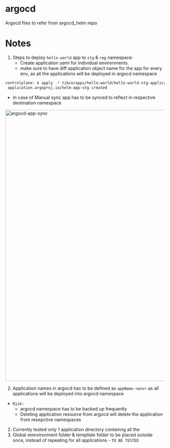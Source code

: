 # argocd
Argocd files to refer from argocd_helm repo
# Notes
1. Steps to deploy `hello-world` app to `stg` & `reg` namespace:
   * Create application yaml for individual environments.
   * make sure to have diff application object name for the app for every env, as all the applications will be deployed in argocd namespace
  ````bash
  controlplane: k apply -f tibco/apps/hello-world/hello-world-stg-application.yaml -n argocd
   application.argoproj.io/helm-app-stg created
  ````
  * In case of Manual sync app has to be synced to reflect in respective destination namespace
  <img width="855" alt="argocd-app-sync" src="https://github.com/hmsvigle/argocd/assets/24938159/31aecdb9-e89c-40f1-bf0b-acbfc565de8c">

2. Application names in argocd has to be defined as `appName-<env>` as all applications will be deployed into argocd namespace
  * `Risk:`
    - argocd namespace has to be backed up frequently
    - Deleting application resource from argocd will delete the application from resepctive namespaces
2. Currently tested only 1 application directory containng all the 
3. Global emnvironment folder & templlate folder to be placed outside once, instead of repeating for all applications - `TO BE TESTED`
 
